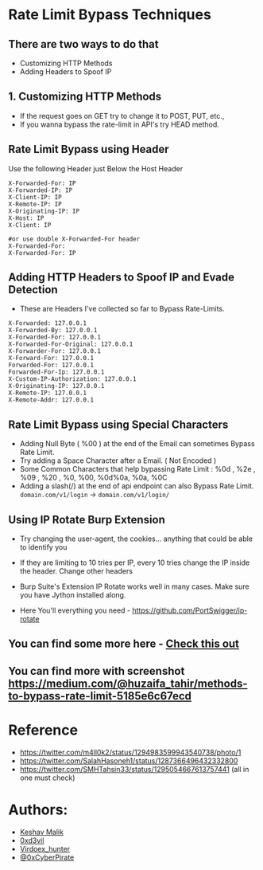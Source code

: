 # Rate Limit Bypass Techniques

## There are two ways to do that

-   Customizing HTTP Methods
-   Adding Headers to Spoof IP

## 1. Customizing HTTP Methods

-   If the request goes on GET try to change it to POST, PUT, etc.,
-   If you wanna bypass the rate-limit in API's try HEAD method.

## Rate Limit Bypass using Header

Use the following Header just Below the Host Header

```
X-Forwarded-For: IP
X-Forwarded-IP: IP
X-Client-IP: IP
X-Remote-IP: IP
X-Originating-IP: IP
X-Host: IP
X-Client: IP

#or use double X-Forwarded-For header
X-Forwarded-For:
X-Forwarded-For: IP
```

## Adding HTTP Headers to Spoof IP and Evade Detection

-   These are Headers I've collected so far to Bypass Rate-Limits.

```
X-Forwarded: 127.0.0.1
X-Forwarded-By: 127.0.0.1
X-Forwarded-For: 127.0.0.1
X-Forwarded-For-Original: 127.0.0.1
X-Forwarder-For: 127.0.0.1
X-Forward-For: 127.0.0.1
Forwarded-For: 127.0.0.1
Forwarded-For-Ip: 127.0.0.1
X-Custom-IP-Authorization: 127.0.0.1
X-Originating-IP: 127.0.0.1
X-Remote-IP: 127.0.0.1
X-Remote-Addr: 127.0.0.1
```

## Rate Limit Bypass using Special Characters

-   Adding Null Byte ( %00 ) at the end of the Email can sometimes Bypass Rate Limit.
-   Try adding a Space Character after a Email. ( Not Encoded )
-   Some Common Characters that help bypassing Rate Limit : %0d , %2e , %09 , %20 , %0, %00, %0d%0a, %0a, %0C
-   Adding a slash(/) at the end of api endpoint can also Bypass Rate Limit. `domain.com/v1/login` -> `domain.com/v1/login/`

## Using IP Rotate Burp Extension

-   Try changing the user-agent, the cookies... anything that could be able to identify you
-   If they are limiting to 10 tries per IP, every 10 tries change the IP inside the header.
    Change other headers
-   Burp Suite's Extension IP Rotate works well in many cases. Make sure you have Jython installed along.

-   Here You'll everything you need - https://github.com/PortSwigger/ip-rotate

## You can find some more here - [Check this out](https://medium.com/bugbountywriteup/bypassing-rate-limit-like-a-pro-5f3e40250d3c)

## You can find more with screenshot https://medium.com/@huzaifa_tahir/methods-to-bypass-rate-limit-5185e6c67ecd

# Reference

-   https://twitter.com/m4ll0k2/status/1294983599943540738/photo/1
-   https://twitter.com/SalahHasoneh1/status/1287366496432332800
-   https://twitter.com/SMHTahsin33/status/1295054667613757441 (all in one must check)

# Authors:

-   [Keshav Malik](https://www.linkedin.com/in/keshav-malik-22478014a) </br>
-   [0xd3vil](https://linkedin.com/in/0xd3vil) </br>
-   [Virdoex_hunter](https://twitter.com/Virdoex_hunter)
-   [@0xCyberPirate](https://twitter.com/0xCyberPirate)
